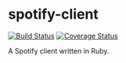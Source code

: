 # spotify-client

[![Build Status](https://travis-ci.org/dylanmckay/spotify-clieny.svg)](https://travis-ci.org/dylanmckay/spotify-client)
[![Coverage Status](https://coveralls.io/repos/dylanmckay/spotify-client/badge.svg?branch=master&service=github)](https://coveralls.io/github/dylanmckay/spotify-client?branch=master)

A Spotify client written in Ruby.
